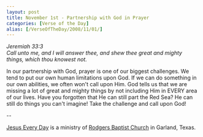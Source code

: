 ```yaml
---
layout: post
title: November 1st - Partnership with God in Prayer
categories: [Verse of the Day]
alias: [/VerseOfTheDay/2008/11/01/]
---
```


_Jeremiah 33:3  
Call unto me, and I will answer thee, and shew thee great and mighty
things, which thou knowest not._

In our partnership with God, prayer is one of our biggest
challenges. We tend to put our own human limitations upon God. If we
can do something in our own abilities, we often won't call upon Him.
God tells us that we are missing a lot of great and mighty things by
not including Him in EVERY area of our lives. Have you forgotten that
He can still part the Red Sea? He can still do things you can't
imagine! Take the challenge and call upon God!

 --

<a href=http://jesuseveryday.net>Jesus Every Day</a> is a ministry of <a href=http://rodgersbaptist.net>Rodgers Baptist Church</a> in Garland, Texas.
